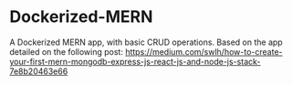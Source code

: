 # Dockerized-MERN
A Dockerized MERN app, with basic CRUD operations. Based on the app detailed on the following post: https://medium.com/swlh/how-to-create-your-first-mern-mongodb-express-js-react-js-and-node-js-stack-7e8b20463e66
